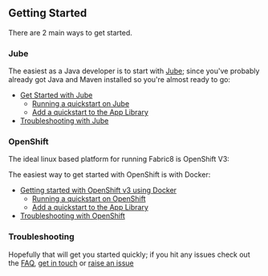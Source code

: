 ## Getting Started

There are 2 main ways to get started.

### Jube

The easiest as a Java developer is to start with [Jube](jube.html); since you've probably already got Java and Maven installed so you're almost ready to go:

* [Get Started with Jube](getStartedJube.html)
  * [Running a quickstart on Jube](jubeRunQuickstart.html)
  * [Add a quickstart to the App Library](jubeAddQuickstartApp.html)
* [Troubleshooting with Jube](http://fabric8.io/jube/troubleshooting.html)

### OpenShift

The ideal linux based platform for running Fabric8 is OpenShift V3:

The easiest way to get started with OpenShift is with Docker:

* [Getting started with OpenShift v3 using Docker](openShiftDocker.html)
  * [Running a quickstart on OpenShift](http://fabric8.io/v2/example.html)
  * [Add a quickstart to the App Library](quickstarts.html)
* [Troubleshooting with OpenShift](troubleshooting.html)

### Troubleshooting

Hopefully that will get you started quickly; if you hit any issues check out the [FAQ](http://fabric8.io/v2/FAQ.html), [get in touch](http://fabric8.io/community/index.html) or [raise an issue](https://github.com/fabric8io/fabric8/issues)

